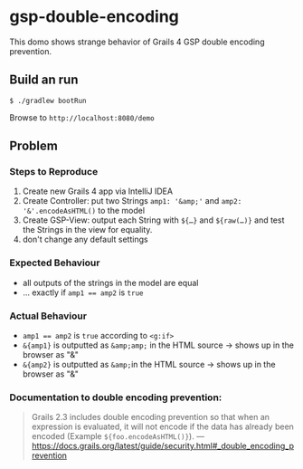 # gsp-double-encoding

This domo shows strange behavior of Grails 4 GSP double encoding prevention.

## Build an run

`$ ./gradlew bootRun`

Browse to `http://localhost:8080/demo`

## Problem

### Steps to Reproduce

1. Create new Grails 4 app via IntelliJ IDEA
2. Create Controller: put two Strings  `amp1: '&amp;'` and `amp2: '&'.encodeAsHTML()` to the model
3. Create GSP-View: output each String with `${…}` and `${raw(…)}` and test the Strings in the view for equality.
4. don't change any default settings

### Expected Behaviour

- all outputs of the strings in the model are equal
- … exactly if `amp1 == amp2` is `true`

### Actual Behaviour

- `amp1 == amp2` is `true` according to `<g:if>`
- `&{amp1}` is outputted as `&amp;amp;` in the HTML source → shows up in the browser as "&amp;"
- `&{amp2}` is outputted as `&amp;`in the HTML source → shows up in the browser as "&"

### Documentation to double encoding prevention:

> Grails 2.3 includes double encoding prevention so that when an expression is evaluated, it will not encode if the data has already been encoded (Example `${foo.encodeAsHTML()}`).
—https://docs.grails.org/latest/guide/security.html#_double_encoding_prevention